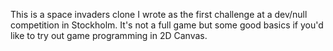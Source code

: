 This is a space invaders clone I wrote as the first challenge at a dev/null competition in Stockholm. It's not a full game but some good basics if you'd like to try out game programming in 2D Canvas. 
